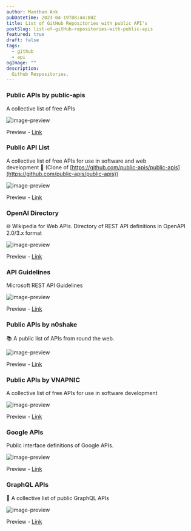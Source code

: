 ```yaml
---
author: Manthan Ank
pubDatetime: 2023-04-19T08:44:00Z
title: List of GitHub Repositories with public API's
postSlug: list-of-gitHub-repositories-with-public-apis
featured: true
draft: false
tags:
  - github
  - api
ogImage: ""
description:
  Github Respositories.
---
```


### Public APIs by public-apis

A collective list of free APIs

![image-preview](/blogs/assets/images/blog-1/img1.png)

Preview - [Link](https://github.com/public-apis/public-apis)

### Public API List

A collective list of free APIs for use in software and web development 🚀 (Clone of [https://github.com/public-apis/public-apis](https://github.com/public-apis/public-apis))

![image-preview](/blogs/assets/images/blog-1/img2.png)

Preview - [Link](https://github.com/public-api-lists/public-api-lists)

### OpenAI Directory

🌐 Wikipedia for Web APIs. Directory of REST API definitions in OpenAPI 2.0/3.x format

![image-preview](/blogs/assets/images/blog-1/img3.png)

Preview - [Link](https://github.com/apis-guru/openapi-directory)

### API Guidelines

Microsoft REST API Guidelines

![image-preview](/blogs/assets/images/blog-1/img4.png)

Preview - [Link](https://github.com/microsoft/api-guidelines)

### Public APIs by n0shake

📚 A public list of APIs from round the web.

![image-preview](/blogs/assets/images/blog-1/img5.png)

Preview - [Link](https://github.com/n0shake/public-apis)

### Public APIs by VNAPNIC

A collective list of free APIs for use in software development

![image-preview](/blogs/assets/images/blog-1/img6.png)

Preview - [Link](https://github.com/VNAPNIC/public-apis)

### Google APIs

Public interface definitions of Google APIs.

![image-preview](/blogs/assets/images/blog-1/img7.png)

Preview - [Link](https://github.com/googleapis/googleapis)

### GraphQL APIs

📜 A collective list of public GraphQL APIs

![image-preview](/blogs/assets/images/blog-1/img8.png)

Preview - [Link](https://github.com/IvanGoncharov/graphql-apis)
